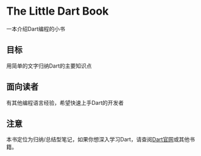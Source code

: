 # The Little Dart Book

一本介绍Dart编程的小书

## 目标

用简单的文字归纳Dart的主要知识点

## 面向读者

有其他编程语言经验，希望快速上手Dart的开发者

## 注意

本书定位为归纳/总结型笔记，如果你想深入学习Dart，请查阅[Dart官网](https://www.dartlang.org/)或其他书籍。



